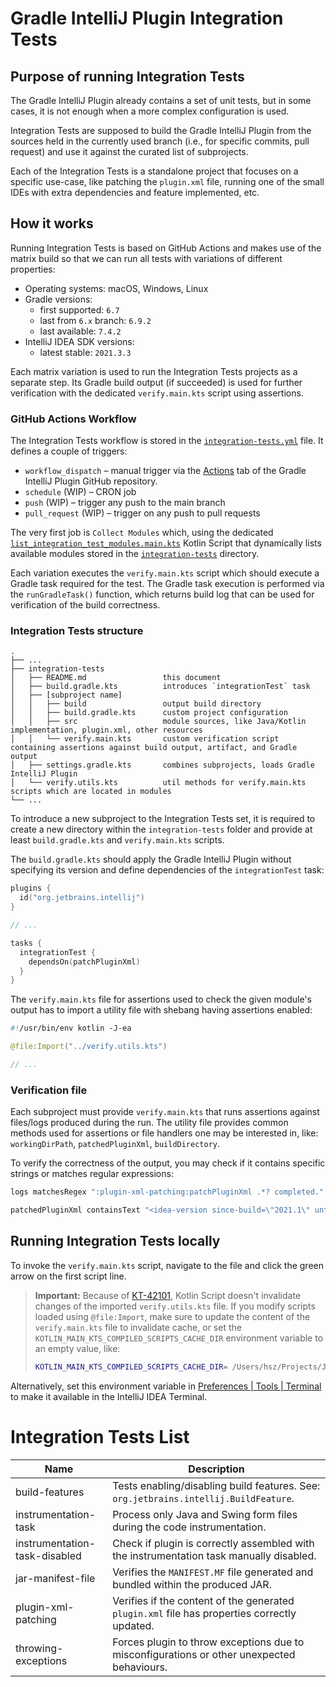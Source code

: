 # Gradle IntelliJ Plugin Integration Tests

## Purpose of running Integration Tests

The Gradle IntelliJ Plugin already contains a set of unit tests, but in some cases, it is not enough when a more complex configuration is used.

Integration Tests are supposed to build the Gradle IntelliJ Plugin from the sources held in the currently used branch (i.e., for specific commits, pull request) and use it against the curated list of subprojects.

Each of the Integration Tests is a standalone project that focuses on a specific use-case, like patching the `plugin.xml` file, running one of the small IDEs with extra dependencies and feature implemented, etc.

## How it works

Running Integration Tests is based on GitHub Actions and makes use of the matrix build so that we can run all tests with variations of different properties:
- Operating systems: macOS, Windows, Linux
- Gradle versions:
  - first supported: `6.7`
  - last from `6.x` branch: `6.9.2`
  - last available: `7.4.2`
- IntelliJ IDEA SDK versions:
  - latest stable: `2021.3.3`

Each matrix variation is used to run the Integration Tests projects as a separate step. Its Gradle build output (if succeeded) is used for further verification with the dedicated `verify.main.kts` script using assertions.

### GitHub Actions Workflow

The Integration Tests workflow is stored in the [`integration-tests.yml`](../.github/workflows/integration-tests.yml) file.
It defines a couple of triggers:
- `workflow_dispatch` – manual trigger via the [Actions](https://github.com/JetBrains/gradle-intellij-plugin/actions) tab of the Gradle IntelliJ Plugin GitHub repository.
- `schedule` (WIP) – CRON job
- `push` (WIP) – trigger any push to the main branch
- `pull_request` (WIP) – trigger on any push to pull requests

The very first job is `Collect Modules` which, using the dedicated [`list_integration_test_modules.main.kts`](../.github/scripts/list_integration_test_modules.main.kts) Kotlin Script that dynamically lists available modules stored in the [`integration-tests`](../integration-tests) directory.

Each variation executes the `verify.main.kts` script which should execute a Gradle task required for the test.
The Gradle task execution is performed via the `runGradleTask()` function, which returns build log that can be used for verification of the build correctness.

### Integration Tests structure

```
.
├── ...
├── integration-tests
│   ├── README.md                 this document
│   ├── build.gradle.kts          introduces `integrationTest` task
│   ├── [subproject name]
│   │   ├── build                 output build directory
│   │   ├── build.gradle.kts      custom project configuration
│   │   ├── src                   module sources, like Java/Kotlin implementation, plugin.xml, other resources
│   │   └── verify.main.kts       custom verification script containing assertions against build output, artifact, and Gradle output
│   ├── settings.gradle.kts       combines subprojects, loads Gradle IntelliJ Plugin
│   └── verify.utils.kts          util methods for verify.main.kts scripts which are located in modules
└── ...
```

To introduce a new subproject to the Integration Tests set, it is required to create a new directory within the `integration-tests` folder and provide at least `build.gradle.kts` and `verify.main.kts` scripts.

The `build.gradle.kts` should apply the Gradle IntelliJ Plugin without specifying its version and define dependencies of the `integrationTest` task:

```kotlin
plugins {
  id("org.jetbrains.intellij")
}

// ...

tasks {
  integrationTest {
    dependsOn(patchPluginXml)
  }
}
```

The `verify.main.kts` file for assertions used to check the given module's output has to import a utility file with shebang having assertions enabled:

```kotlin
#!/usr/bin/env kotlin -J-ea

@file:Import("../verify.utils.kts")

// ...
```

### Verification file

Each subproject must provide `verify.main.kts` that runs assertions against files/logs produced during the run.
The utility file provides common methods used for assertions or file handlers one may be interested in, like: `workingDirPath`, `patchedPluginXml`, `buildDirectory`.

To verify the correctness of the output, you may check if it contains specific strings or matches regular expressions:

```kotlin
logs matchesRegex ":plugin-xml-patching:patchPluginXml .*? completed."

patchedPluginXml containsText "<idea-version since-build=\"2021.1\" until-build=\"2021.3.*\" />"
```

## Running Integration Tests locally

To invoke the `verify.main.kts` script, navigate to the file and click the green arrow on the first script line.

> **Important:** Because of [KT-42101](https://youtrack.jetbrains.com/issue/KT-42101), Kotlin Script doesn't invalidate changes of the imported `verify.utils.kts` file.
> If you modify scripts loaded using `@file:Import`, make sure to update the content of the `verify.main.kts` file to invalidate cache, or set the `KOTLIN_MAIN_KTS_COMPILED_SCRIPTS_CACHE_DIR` environment variable to an empty value, like:
> ```Bash
> KOTLIN_MAIN_KTS_COMPILED_SCRIPTS_CACHE_DIR= /Users/hsz/Projects/JetBrains/gradle-intellij-plugin/integration-tests/instrumentation-task/verify.main.kts
> ```

Alternatively, set this environment variable in [Preferences | Tools | Terminal](jetbrains://idea/settings?name=Tools--Terminal) to make it available in the IntelliJ IDEA Terminal.

# Integration Tests List

| Name                          | Description                                                                                  |
|-------------------------------|----------------------------------------------------------------------------------------------|
| build-features                | Tests enabling/disabling build features. See: `org.jetbrains.intellij.BuildFeature`.         |
| instrumentation-task          | Process only Java and Swing form files during the code instrumentation.                      |
| instrumentation-task-disabled | Check if plugin is correctly assembled with the instrumentation task manually disabled.      |
| jar-manifest-file             | Verifies the `MANIFEST.MF` file generated and bundled within the produced JAR.               |
| plugin-xml-patching           | Verifies if the content of the generated `plugin.xml` file has properties correctly updated. |
| throwing-exceptions           | Forces plugin to throw exceptions due to misconfigurations or other unexpected behaviours.   |
